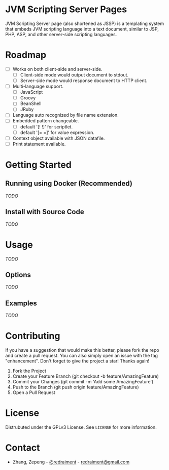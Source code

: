 # JVM Scripting Server Pages

JVM Scripting Server page (also shortened as JSSP) is a templating system that embeds JVM scripting language into a text document, similar to JSP, PHP, ASP, and other server-side scripting languages.

# Roadmap

* [ ] Works on both client-side and server-side.
  * [ ] Client-side mode would output document to stdout.
  * [ ] Server-side mode would response document to HTTP client.
* [ ] Multi-language support.
  * [ ] JavaScript
  * [ ] Groovy
  * [ ] BeanShell
  * [ ] JRuby
* [ ] Language auto recognized by file name extension.
* [ ] Embedded pattern changeable.
  * [ ] default '[! !]' for scriptlet.
  * [ ] default '[= =]' for value expression.
* [ ] Context object available with JSON datafile.
* [ ] Print statement available.

# Getting Started

## Running using Docker (Recommended)

_TODO_

## Install with Source Code

_TODO_

# Usage

_TODO_

## Options

_TODO_

## Examples

_TODO_

# Contributing

If you have a suggestion that would make this better, please fork the repo and create a pull request. You can also simply open an issue with the tag "enhancement". Don't forget to give the project a star! Thanks again!

1. Fork the Project
1. Create your Feature Branch (git checkout -b feature/AmazingFeature)
1. Commit your Changes (git commit -m 'Add some AmazingFeature')
1. Push to the Branch (git push origin feature/AmazingFeature)
1. Open a Pull Request

# License

Distrubuted under the GPLv3 License. See `LICENSE` for more information.

# Contact

* Zhang, Zepeng - [@redraiment](https://twitter.com/redraiment) - [redraiment@gmail.com](mailto:redraiment@gmail.com)
